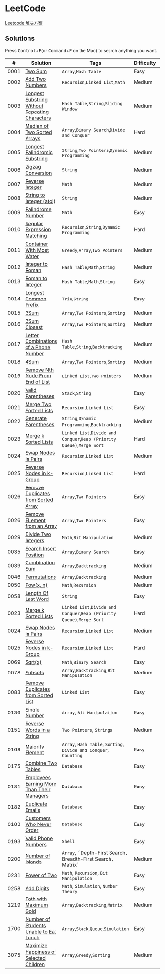 # LeetCode

[Leetcode 解决方案](/README.md)

## Solutions

Press <kbd>Control</kbd>+<kbd>F</kbd>(or <kbd>Command</kbd>+<kbd>F</kbd> on the Mac) to search anything you want.


|  #  |  Solution  |  Tags  |  Difficulty  |  Remark |
| --- | --- | --- | --- | --- |
|  0001  |  [Two Sum](/arrays/twoSum.js)  |  `Array`,`Hash Table`  |  Easy  |    |
|  0002  |  [Add Two Numbers](/maths/addTwoNumbers,js)  |  `Recursion`,`Linked List`,`Math`  |  Medium  |    |
|  0003  |  [Longest Substring Without Repeating Characters](/strings/longestSubstring.js)  |  `Hash Table`,`String`,`Sliding Window`  |  Medium  |    |
|  0004  |  [Median of Two Sorted Arrays](/arrays/medianArrays.js)  |  `Array`,`Binary Search`,`Divide and Conquer`  |  Hard  |    |
|  0005  |  [Longest Palindromic Substring](/strings/longestPalindrome.js)  |  `String`,`Two Pointers`,`Dynamic Programming`  |  Medium  |    |
|  0006  |  [Zigzag Conversion](/strings/zigzagConversion.js)  |  `String`  |  Medium  |    |
|  0007  |  [Reverse Integer](/maths/reverse.js)  |  `Math`  |  Medium  |    |
|  0008  |  [String to Integer (atoi)](/strings/atoi.js)  |  `String`  |  Medium  |    |
|  0009  |  [Palindrome Number](/README_EN.md)  |  `Math`  |  Easy  |    |
|  0010  |  [Regular Expression Matching](/README_EN.md)  |  `Recursion`,`String`,`Dynamic Programming`  |  Hard  |    |
|  0011  |  [Container With Most Water](/ME_EN.md)  |  `Greedy`,`Array`,`Two Pointers`  |  Medium  |    |
|  0012  |  [Integer to Roman](/maths/intToRoman.js)  |  `Hash Table`,`Math`,`String`  |  Medium  |    |
|  0013  |  [Roman to Integer](/maths/romanToInt.js)  |  `Hash Table`,`Math`,`String`  |  Easy  |    |
|  0014  |  [Longest Common Prefix](/strings/longestCommonPrefix.js)  |  `Trie`,`String`  |  Easy  |    |
|  0015  |  [3Sum](/arrays/threeSum.js)  |  `Array`,`Two Pointers`,`Sorting`  |  Medium  |    |
|  0016  |  [3Sum Closest](/README_EN.md)  |  `Array`,`Two Pointers`,`Sorting`  |  Medium  |    |
|  0017  |  [Letter Combinations of a Phone Number](/strings/lettersCombination.js)  |  `Hash Table`,`String`,`Backtracking`  |  Medium  |    |
|  0018  |  [4Sum](/solution/README_EN.md)  |  `Array`,`Two Pointers`,`Sorting`  |  Medium  |    |
|  0019  |  [Remove Nth Node From End of List](/solution99/README_EN.md)  |  `Linked List`,`Two Pointers`  |  Medium  |    |
|  0020  |  [Valid Parentheses](/solution/ts/README_EN.md)  |  `Stack`,`String`  |  Easy  |    |
|  0021  |  [Merge Two Sorted Lists](/arrays/mergeSortedLists.js)  |  `Recursion`,`Linked List`  |  Easy  |    |
|  0022  |  [Generate Parentheses](/strings/generateParenthesis.js)  |  `String`,`Dynamic Programming`,`Backtracking`  |  Medium  |    |
|  0023  |  [Merge k Sorted Lists](/solution/README_EN.md)  |  `Linked List`,`Divide and Conquer`,`Heap (Priority Queue)`,`Merge Sort`  |  Hard  |    |
|  0024  |  [Swap Nodes in Pairs](/solutio/README_EN.md)  |  `Recursion`,`Linked List`  |  Medium  |    |
|  0025  |  [Reverse Nodes in k-Group](/solution/0000-0090k-Group/README_EN.md)  |  `Recursion`,`Linked List`  |  Hard  |    |
|  0026  |  [Remove Duplicates from Sorted Array](/arrays/removeDuplicates.js)  |  `Array`,`Two Pointers`  |  Easy  |    |
|  0026  |  [Remove ELement from an Array](/arrays/removeElemenet.js)  |  `Array`,`Two Pointers`  |  Easy  |    |
|  0029  |  [Divide Two Integers](/maths/divide.js)  |  `Math`,`Bit Manipulation`  |  Medium  |    |
|  0035  |  [Search Insert Position](/arrays/searchInsert.js)  |  `Array`,`Binary Search`  |  Easy  |    |
|  0039  |  [Combination Sum](/arrays/combinationSum.js)  |  `Array`,`Backtracking`  |  Medium  |    |
|  0046  |  [Permutations](/arrays/permute.js)  |  `Array`,`Backtracking`  |  Medium  |    |
|  0050  |  [Pow(x, n)](/maths/myPow.js)  |  `Math`,`Recursion`  |  Medium  |    |
|  0058  |  [Length Of Last Word](/strings/lengthOfLastWord.js)  |  `String` |  Easy  |    |
|  0023  |  [Merge k Sorted Lists](/solution/README_EN.md)  |  `Linked List`,`Divide and Conquer`,`Heap (Priority Queue)`,`Merge Sort`  |  Hard  |    |
|  0024  |  [Swap Nodes in Pairs](/solutio/README_EN.md)  |  `Recursion`,`Linked List`  |  Medium  |    |
|  0025  |  [Reverse Nodes in k-Group](/solution/0000-0090k-Group/README_EN.md)  |  `Recursion`,`Linked List`  |  Hard  |    |
|  0069  |  [Sqrt(x)](/maths/mySqrt.js)  |  `Math`,`Binary Search`  |  Easy  |    |
|  0078  |  [Subsets](/arrays/subset.js)  |  `Array`,`Backtracking`,`Bit Manipulation`  |  Medium  |    |
|  0083  |  [Remove Duplicates from Sorted List](/linked_list/deleteDuplicates.js)  |  `Linked List`  |  Easy  |    |
|  0136  |  [Single Number](/arrays/singleNumber.js)  |  `Array`, `Bit Manipulation`  |  Easy  |    |
|  0151  |  [Reverse Words in a String](/strings/reverseWords.js)  |  `Two Pointers`, `Strings`  |  Medium  |    |
|  0169  |  [Majority Element](/arrays/majorityElement.js)  |  `Array`, `Hash Table`, `Sorting`, `Divide and Conquer`, `Counting`  |  Easy  |    |
|  0175  |  [Combine Two Tables](/database/combine_tables.sql)  |  `Database` |  Easy  |    |
|  0181  |  [Employees Earning More Than Their Managers](/database/employees_earning_more.sql)  |  `Database`  |  Easy  |    |
|  0182  |  [Duplicate Emails](/database/duplicate_emails.sql)  |  `Database`  |  Easy  |    |
|  0183  |  [Customers Who Never Order](/database/customer_who_never_order.sql)  |  `Database`  |  Easy  |    |
|  0193  |  [Valid Phone Numbers](/shell/valid_phone.sh)  |  `Shell`  |  Easy  |    |
|  0200  |  [Number of Islands](/arrays/numIslands.js)  |  `Array`, ``Depth-First Search`, `Breadth-First Search`, `Matrix`  |  Medium  |    |
|  0231  |  [Power of Two](/maths/isPowerTwo.js)  |  `Math`, `Recursion`, `Bit Manipulation`  |  Easy  |    |
|  0258  |  [Add Digits](/maths/addDigits.js)  |  `Math`, `Simulation`, `Number Theory`  |  Easy  |    |
|  1219  |  [Path with Maximum Gold](/arrays/getMaximumGold.js)  |  `Array`,`Backtracking`,`Matrix`  |  Medium  |    |
|  1700  |  [Number of Students Unable to Eat Lunch](/arrays/countStudents.js)  |  `Array`,`Stack`,`Queue`,`Simulation`  |  Easy  |    |
|  3075  |  [Maximize Happiness of Selected Children](/arrays/maximumHappinessSum.js)  |  `Array`,`Greedy`,`Sorting`  |  Medium  |    |
